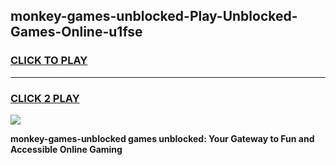 
## monkey-games-unblocked-Play-Unblocked-Games-Online-u1fse
<h3>
<a href="https://premium76.site?title=monkey-games-unblocked&ref=24A">CLICK TO PLAY</a></h3>
<hr>

<h3>
<a href="https://premium76.site?title=monkey-games-unblocked&ref=24A">CLICK 2 PLAY</a>
  
</h3>

<a href="https://premium76.site?title=monkey-games-unblocked&ref=24A"><img src="https://clearcache.store/games.png"></a>


**monkey-games-unblocked games unblocked: Your Gateway to Fun and Accessible Online Gaming**
